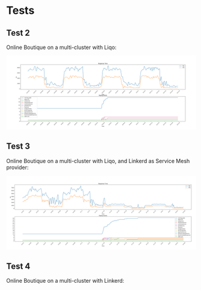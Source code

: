 # Tests

## Test 2

Online Boutique on a multi-cluster with Liqo:

![metrics_tes2](./test2/metrics_test2.png)

## Test 3

Online Boutique on a multi-cluster with Liqo, and Linkerd as Service Mesh provider:

![metrics_tes2](./test3/metrics_test3.png)

## Test 4

Online Boutique on a multi-cluster with Linkerd:
